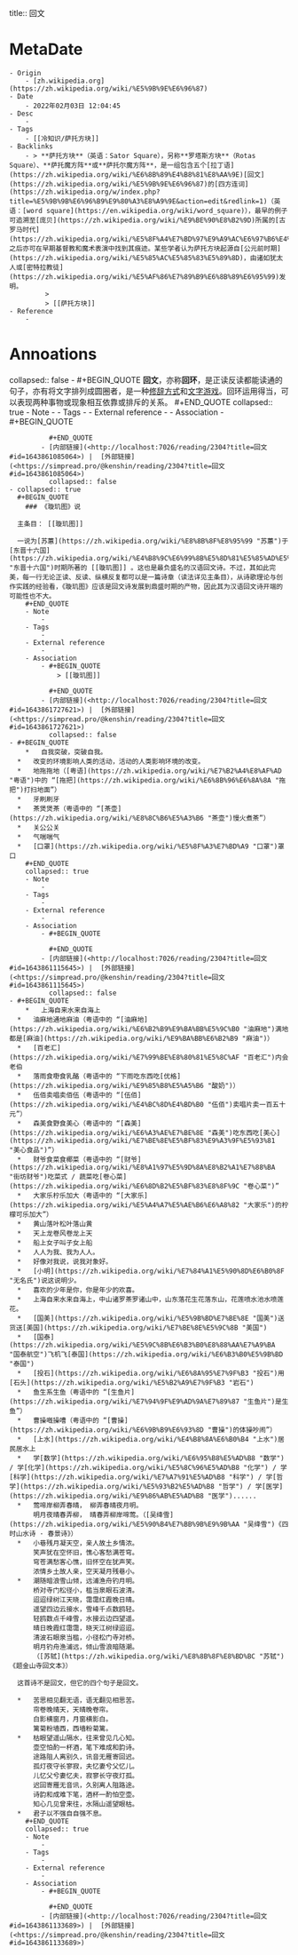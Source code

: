 title::  回文

# MetaDate
	- Origin
		- [zh.wikipedia.org](https://zh.wikipedia.org/wiki/%E5%9B%9E%E6%96%87)
	- Date
		- 2022年02月03日 12:04:45
	- Desc
		-
	- Tags
		- [[冷知识/萨托方块]]
	- Backlinks
		- > **萨托方块**（英语：Sator Square），另称**罗塔斯方块**（Rotas Square）、**萨托魔方阵**或**萨托尔魔方阵**，是一组包含五个[拉丁语](https://zh.wikipedia.org/wiki/%E6%8B%89%E4%B8%81%E8%AA%9E)[回文](https://zh.wikipedia.org/wiki/%E5%9B%9E%E6%96%87)的[四方连词](https://zh.wikipedia.org/w/index.php?title=%E5%9B%9B%E6%96%B9%E9%80%A3%E8%A9%9E&action=edit&redlink=1)（英语：[word square](https://en.wikipedia.org/wiki/word_square)），最早的例子可追溯至[庞贝](https://zh.wikipedia.org/wiki/%E9%BE%90%E8%B2%9D)所属的[古罗马时代](https://zh.wikipedia.org/wiki/%E5%8F%A4%E7%BD%97%E9%A9%AC%E6%97%B6%E4%BB%A3)，之后亦可在早期基督教和魔术表演中找到其痕迹。某些学者认为萨托方块起源自[公元前时期](https://zh.wikipedia.org/wiki/%E5%85%AC%E5%85%83%E5%89%8D)，由诸如犹太人或[密特拉教徒](https://zh.wikipedia.org/wiki/%E5%AF%86%E7%89%B9%E6%8B%89%E6%95%99)发明。
		     > 
		     > [[萨托方块]]
	- Reference
		-
# Annoations

collapsed:: false
	- #+BEGIN_QUOTE
	    **回文**，亦称**回环**，是正读反读都能读通的句子，亦有将文字排列成圆圈者，是一种[修辞方式](https://zh.wikipedia.org/wiki/%E4%BF%AE%E8%BE%AD "修辞")和[文字游戏](https://zh.wikipedia.org/wiki/%E6%96%87%E5%AD%97%E6%B8%B8%E6%88%8F "文字游戏")。回环运用得当，可以表现两种事物或现象相互依靠或排斥的关系。 
	    #+END_QUOTE
	    collapsed:: true
		- Note
			-
		- Tags
			-
		- External reference
			-
		- Association
			- #+BEGIN_QUOTE
			  
			  #+END_QUOTE
			- [内部链接](<http://localhost:7026/reading/2304?title=回文#id=1643861085064>) |  [外部链接](<https://simpread.pro/@kenshin/reading/2304?title=回文#id=1643861085064>)
			  collapsed:: false
	- collapsed:: true
	  #+BEGIN_QUOTE
	    ### 《璇玑图》说
	  
	  主条目： [[璇玑图]] 
	  
	  一说为[苏蕙](https://zh.wikipedia.org/wiki/%E8%8B%8F%E8%95%99 "苏蕙")于[东晋十六国](https://zh.wikipedia.org/wiki/%E4%B8%9C%E6%99%8B%E5%8D%81%E5%85%AD%E5%9B%BD "东晋十六国")时期所著的 [[璇玑图]] 。这也是最负盛名的汉语回文诗。不过，其如此完美，每一行无论正读、反读、纵横反复都可以是一篇诗章（读法详见主条目），从诗歌理论与创作实践的经验看，《璇玑图》应该是回文诗发展到鼎盛时期的产物，因此其为汉语回文诗开端的可能性也不大。 
	    #+END_QUOTE
		- Note
			-
		- Tags
			-
		- External reference
			-
		- Association
			- #+BEGIN_QUOTE
			    > [[璇玑图]]
			  
			  #+END_QUOTE
			- [内部链接](<http://localhost:7026/reading/2304?title=回文#id=1643861727621>) |  [外部链接](<https://simpread.pro/@kenshin/reading/2304?title=回文#id=1643861727621>)
			  collapsed:: false
	- #+BEGIN_QUOTE
	    *   自我突破，突破自我。
	  *   改变的环境影响人类的活动，活动的人类影响环境的改变。
	  *   地拖拖地（[粤语](https://zh.wikipedia.org/wiki/%E7%B2%A4%E8%AF%AD "粤语")中的 “[拖把](https://zh.wikipedia.org/wiki/%E6%8B%96%E6%8A%8A "拖把")打扫地面”）
	  *   牙刷刷牙
	  *   茶煲煲茶（粤语中的 “[茶壶](https://zh.wikipedia.org/wiki/%E8%8C%B6%E5%A3%B6 "茶壶")慢火煮茶”）
	  *   关公公关
	  *   气喘喘气
	  *   [口罩](https://zh.wikipedia.org/wiki/%E5%8F%A3%E7%BD%A9 "口罩")罩口 
	    #+END_QUOTE
	    collapsed:: true
		- Note
			-
		- Tags
			-
		- External reference
			-
		- Association
			- #+BEGIN_QUOTE
			  
			  #+END_QUOTE
			- [内部链接](<http://localhost:7026/reading/2304?title=回文#id=1643861115645>) |  [外部链接](<https://simpread.pro/@kenshin/reading/2304?title=回文#id=1643861115645>)
			  collapsed:: false
	- #+BEGIN_QUOTE
	    *   上海自来水来自海上
	  *   油麻地通地麻油（粤语中的 “[油麻地](https://zh.wikipedia.org/wiki/%E6%B2%B9%E9%BA%BB%E5%9C%B0 "油麻地")满地都是[麻油](https://zh.wikipedia.org/wiki/%E9%BA%BB%E6%B2%B9 "麻油")）
	  *   [百老汇](https://zh.wikipedia.org/wiki/%E7%99%BE%E8%80%81%E5%8C%AF "百老汇")内会老伯
	  *   落雨食嘢食乳酪（粤语中的 “下雨吃东西吃[优格](https://zh.wikipedia.org/wiki/%E9%85%B8%E5%A5%B6 "酸奶")）
	  *   伍佰卖唱卖佰伍（粤语中的 “[伍佰](https://zh.wikipedia.org/wiki/%E4%BC%8D%E4%BD%B0 "伍佰")卖唱片卖一百五十元”）
	  *   森美食野食美心（粤语中的 “[森美](https://zh.wikipedia.org/wiki/%E6%A3%AE%E7%BE%8E "森美")吃东西吃[美心](https://zh.wikipedia.org/wiki/%E7%BE%8E%E5%BF%83%E9%A3%9F%E5%93%81 "美心食品")”）
	  *   财爷食菜食椰菜（粤语中的 “[财爷](https://zh.wikipedia.org/wiki/%E8%A1%97%E5%9D%8A%E8%B2%A1%E7%88%BA "街坊财爷")吃菜式 / 蔬菜吃[卷心菜](https://zh.wikipedia.org/wiki/%E6%8D%B2%E5%BF%83%E8%8F%9C "卷心菜")”
	  *   大家乐柠乐加大（粤语中的 “[大家乐](https://zh.wikipedia.org/wiki/%E5%A4%A7%E5%AE%B6%E6%A8%82 "大家乐")的柠檬可乐加大”）
	  *   黄山落叶松叶落山黄
	  *   天上龙卷风卷龙上天
	  *   船上女子叫子女上船
	  *   人人为我、我为人人。
	  *   好像对我说，说我对象好。
	  *   [小明](https://zh.wikipedia.org/wiki/%E7%84%A1%E5%90%8D%E6%B0%8F "无名氏")说这说明少。
	  *   喜欢的少年是你，你是年少的欢喜。
	  *   上海自来水来自海上，中山诸罗茶罗诸山中，山东落花生花落东山，花莲喷水池水喷莲花。
	  *   [国美](https://zh.wikipedia.org/wiki/%E5%9B%BD%E7%BE%8E "国美")送货送[美国](https://zh.wikipedia.org/wiki/%E7%BE%8E%E5%9C%8B "美国")
	  *   [国泰](https://zh.wikipedia.org/wiki/%E5%9C%8B%E6%B3%B0%E8%88%AA%E7%A9%BA "国泰航空")飞机飞[泰国](https://zh.wikipedia.org/wiki/%E6%B3%B0%E5%9B%BD "泰国")
	  *   [投石](https://zh.wikipedia.org/wiki/%E6%8A%95%E7%9F%B3 "投石")用[石头](https://zh.wikipedia.org/wiki/%E5%B2%A9%E7%9F%B3 "岩石")
	  *   鱼生系生鱼（粤语中的 “[生鱼片](https://zh.wikipedia.org/wiki/%E7%94%9F%E9%AD%9A%E7%89%87 "生鱼片")是生鱼”）
	  *   曹操嘅操嘈（粤语中的 “[曹操](https://zh.wikipedia.org/wiki/%E6%9B%B9%E6%93%8D "曹操")的体操吵闹”）
	  *   [上水](https://zh.wikipedia.org/wiki/%E4%B8%8A%E6%B0%B4 "上水")居民居水上
	  *   学[数学](https://zh.wikipedia.org/wiki/%E6%95%B8%E5%AD%B8 "数学") / 学[化学](https://zh.wikipedia.org/wiki/%E5%8C%96%E5%AD%B8 "化学") / 学[科学](https://zh.wikipedia.org/wiki/%E7%A7%91%E5%AD%B8 "科学") / 学[哲学](https://zh.wikipedia.org/wiki/%E5%93%B2%E5%AD%B8 "哲学") / 学[医学](https://zh.wikipedia.org/wiki/%E9%86%AB%E5%AD%B8 "医学")......
	  *   莺啼岸柳弄春晴， 柳弄春晴夜月明。  
	      明月夜晴春弄柳， 晴春弄柳岸啼莺。（[吴绛雪](https://zh.wikipedia.org/wiki/%E5%90%B4%E7%BB%9B%E9%9B%AA "吴绛雪")《四时山水诗 · 春景诗》）
	  *   小巷残月凝天空，亲人故土乡情浓。  
	      笑声犹在空怀旧，憔心客愁满苍穹。  
	      穹苍满愁客心憔，旧怀空在犹声笑。  
	      浓情乡土故人亲，空天凝月残巷小。
	  *   潮随暗浪雪山倾，远浦渔舟钓月明。  
	      桥对寺门松径小，槛当泉眼石波清。  
	      迢迢绿树江天晓，霭霭红霞晚日晴。  
	      遥望四边云接水，雪峰千点数鸥轻。  
	      轻鸥数点千峰雪，水接云边四望遥。  
	      晴日晚霞红霭霭，晓天江树绿迢迢。  
	      清波石眼泉当槛，小径松门寺对桥。  
	      明月钓舟渔浦远，倾山雪浪暗随潮。  
	      （[苏轼](https://zh.wikipedia.org/wiki/%E8%8B%8F%E8%BD%BC "苏轼")《题金山寺回文本》）
	  
	  这首诗不是回文，但它的四个句子是回文。
	  
	  *   苦思相见翻无语，语无翻见相思苦。  
	      帘卷晚晴天，天晴晚卷帘。  
	      白影横窗月，月窗横影白。  
	      篱菊粉墙西，西墙粉菊篱。
	  *   枯眼望遥山隔水，往来曾见几心知。  
	      壶空怕酌一杯酒，笔下难成和韵诗。  
	      途路阻人离别久，讯音无雁寄回迟。  
	      孤灯夜守长寥寂，夫忆妻兮父忆儿。  
	      儿忆父兮妻忆夫，寂寥长守夜灯孤。  
	      迟回寄雁无音讯，久别离人阻路途。  
	      诗韵和成难下笔，酒杯一酌怕空壶。  
	      知心几见曾来往，水隔山遥望眼枯。
	  *   君子以不强自自强不息。 
	    #+END_QUOTE
	    collapsed:: true
		- Note
			-
		- Tags
			-
		- External reference
			-
		- Association
			- #+BEGIN_QUOTE
			  
			  #+END_QUOTE
			- [内部链接](<http://localhost:7026/reading/2304?title=回文#id=1643861133689>) |  [外部链接](<https://simpread.pro/@kenshin/reading/2304?title=回文#id=1643861133689>)